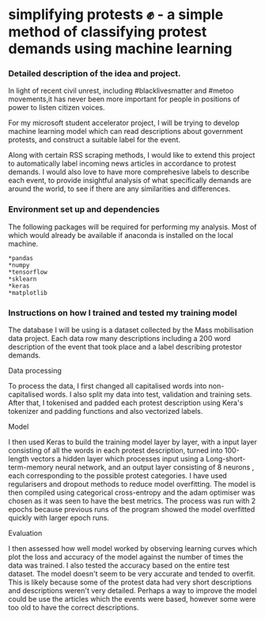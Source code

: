 # simplifying protests :fist: - a simple method of classifying protest demands using machine learning 


### Detailed description of the idea and project. #

In light of recent civil unrest, including #blacklivesmatter and #metoo movements,it has never been more important for people in positions of power to listen citizen voices.

<p> For my microsoft student accelerator project, I will be trying to develop machine learning model which can read descriptions about government protests, and construct a suitable label for the event.

<p> Along with certain RSS scraping methods, I would like to extend this project to automatically label incoming news articles in accordance to protest demands. I would also love to have more comprehesive labels to describe each event, to provide insightful analysis of what specifically demands are around the world, to see if there are any similarities and differences.
    
### Environment set up and dependencies #
    
 The following packages will be required for performing my analysis. Most of which would already be available if anaconda is installed on the local machine. 
    
    *pandas
    *numpy 
    *tensorflow
    *sklearn 
    *keras 
    *matplotlib
   
### Instructions on how I trained and tested my training model #

The database I will be using is a dataset collected by the Mass mobilisation data project. Each data row many descriptions including a 200 word description of the event that took place and a label describing protestor demands.

Data processing 

To process the data, I first changed all capitalised words into non-capitalised words. I also split my data into test, validation and training sets. After that, I tokenised and padded each protest description using Kera's tokenizer and padding functions and also vectorized labels.

Model 

 I then used Keras to build the training model layer by layer, with a input layer consisting of all the words in each protest description, turned into 100-length vectors a hidden layer which processes input using a Long-short-term-memory neural network, and an output layer consisting of 8 neurons , each corresponding to the possible protest categories. I have used regularisers and dropout methods to reduce model overfitting. The model is then compiled using categorical cross-entropy and the adam optimiser was chosen as it was seen to have the best metrics. The process was run with 2 epochs because previous runs of the program showed the model overfitted quickly with larger epoch runs.

Evaluation

 I then assessed how well model worked by observing learning curves which plot the loss and accuracy of the model against the number of times the data was trained. I also tested the accuracy based on the entire test dataset. The model doesn't seem to be very accurate and tended to overfit. 
This is likely because some of the protest data had very short descriptions and descriptions weren't very detailed. Perhaps a way to improve the model could be use the articles which the events were based, however some were too old to have the correct descriptions.

